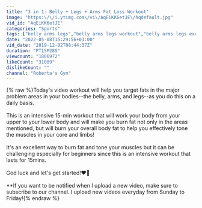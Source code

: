 ```yaml
---
title: "3 in 1: Belly + Legs + Arms Fat Loss Workout"
image: "https:\/\/i.ytimg.com\/vi\/AqEiKK6etJE\/hqdefault.jpg"
vid_id: "AqEiKK6etJE"
categories: "Sports"
tags: ["belly arms legs","belly arms legs workout","belly arms legs exercise"]
date: "2022-05-08T15:29:56+03:00"
vid_date: "2019-12-02T08:44:37Z"
duration: "PT15M28S"
viewcount: "1806972"
likeCount: "31089"
dislikeCount: ""
channel: "Roberta's Gym"
---
```

{% raw %}Today's video workout will help you target fats in the major problem areas in your bodies--the belly, arms, and legs--as you do this on a daily basis.<br /><br />This is an intensive 15-min workout that will work your body from your upper to your lower body and will make you burn fat not only in the areas mentioned, but will burn your overall body fat to help you effectively tone the muscles in your core and limbs!<br /><br />It's an excellent way to burn fat and tone your muscles but it can be challenging especially for beginners since this is an intensive workout that lasts for 15mins. <br /><br />God luck and let's get started!❤️💪<br /><br />**If you want to be notified when I upload a new video, make sure to subscribe to our channel. I upload new videos everyday from Sunday to Friday!{% endraw %}
